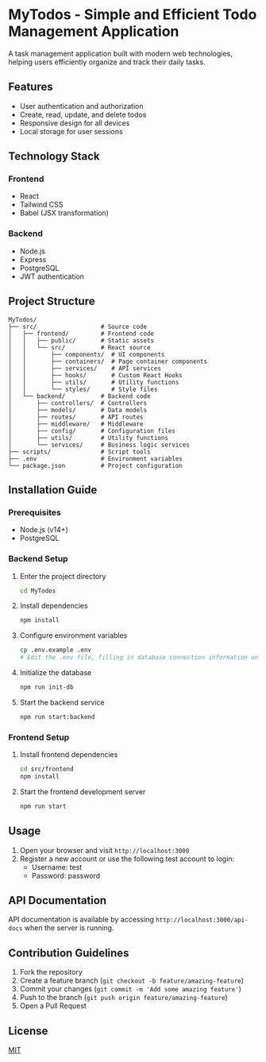# MyTodos - Simple and Efficient Todo Management Application

A task management application built with modern web technologies, helping users efficiently organize and track their daily tasks.

## Features

- User authentication and authorization
- Create, read, update, and delete todos
- Responsive design for all devices
- Local storage for user sessions

## Technology Stack

### Frontend
- React
- Tailwind CSS
- Babel (JSX transformation)

### Backend
- Node.js
- Express
- PostgreSQL
- JWT authentication

## Project Structure

```
MyTodos/
├── src/                  # Source code
│   ├── frontend/         # Frontend code
│   │   ├── public/       # Static assets
│   │   └── src/          # React source
│   │       ├── components/  # UI components
│   │       ├── containers/  # Page container components
│   │       ├── services/    # API services
│   │       ├── hooks/       # Custom React Hooks
│   │       ├── utils/       # Utility functions
│   │       └── styles/      # Style files
│   └── backend/          # Backend code
│       ├── controllers/  # Controllers
│       ├── models/       # Data models
│       ├── routes/       # API routes
│       ├── middleware/   # Middleware
│       ├── config/       # Configuration files
│       ├── utils/        # Utility functions
│       └── services/     # Business logic services
├── scripts/              # Script tools
├── .env                  # Environment variables
└── package.json          # Project configuration
```

## Installation Guide

### Prerequisites

- Node.js (v14+)
- PostgreSQL

### Backend Setup

1. Enter the project directory
   ```bash
   cd MyTodos
   ```

2. Install dependencies
   ```bash
   npm install
   ```

3. Configure environment variables
   ```bash
   cp .env.example .env
   # Edit the .env file, filling in database connection information and JWT secret
   ```

4. Initialize the database
   ```bash
   npm run init-db
   ```

5. Start the backend service
   ```bash
   npm run start:backend
   ```

### Frontend Setup

1. Install frontend dependencies
   ```bash
   cd src/frontend
   npm install
   ```

2. Start the frontend development server
   ```bash
   npm run start
   ```

## Usage

1. Open your browser and visit `http://localhost:3000`
2. Register a new account or use the following test account to login:
   - Username: test
   - Password: password

## API Documentation

API documentation is available by accessing `http://localhost:3000/api-docs` when the server is running.

## Contribution Guidelines

1. Fork the repository
2. Create a feature branch (`git checkout -b feature/amazing-feature`)
3. Commit your changes (`git commit -m 'Add some amazing feature'`)
4. Push to the branch (`git push origin feature/amazing-feature`)
5. Open a Pull Request

## License

[MIT](LICENSE) 